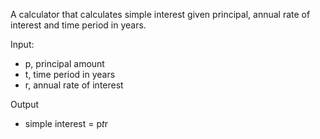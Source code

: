 A calculator that calculates simple interest given principal, annual rate of interest and time period in years.

Input:
- p, principal amount
- t, time period in years
- r, annual rate of interest

Output
- simple interest = p*t*r